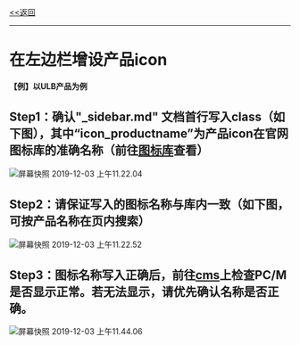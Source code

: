 [<<返回](https://leaishere.github.io/docs_new/)

------

# 在左边栏增设产品icon
**【例】以ULB产品为例**

## Step1：确认"_sidebar.md" 文档首行写入class（如下图），其中“icon_productname”为产品icon在官网图标库的准确名称（前往[图标库](https://console-font.pre.ucloudadmin.com/product/preview)查看）
![屏幕快照 2019-12-03 上午11.22.04](images/class.png)

	
## Step2：请保证写入的图标名称与库内一致（如下图，可按产品名称在页内搜索）
![屏幕快照 2019-12-03 上午11.22.52](images/icon.png)

  	
## Step3：图标名称写入正确后，前往[cms]()上检查PC/M是否显示正常。若无法显示，请优先确认名称是否正确。
![屏幕快照 2019-12-03 上午11.44.06](images/pc&m.png)


